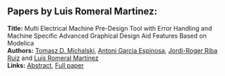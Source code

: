 <h2>Papers by Luis Romeral Martinez:</h2>
<p>
<b>Title:</b> Multi Electrical Machine Pre-Design Tool with Error Handling and Machine Specific Advanced Graphical Design Aid Features Based on Modelica<br />
<b>Authors:</b> <a href="../authors/author_196.html">Tomasz D. Michalski</a>, <a href="../authors/author_99.html">Antoni Garcia Espinosa</a>, <a href="../authors/author_254.html">Jordi-Roger Riba Ruiz</a> and <a href="../authors/author_260.html">Luis Romeral Martinez</a><br />
<b>Links:</b> <a href="../abstracts/abstract_54.pdf">Abstract</a>, <a href="../submissions/ecp15118501_MichalskiGarciaespinosaRibaruizRomeralmartinez.pdf">Full paper</a>
</p>